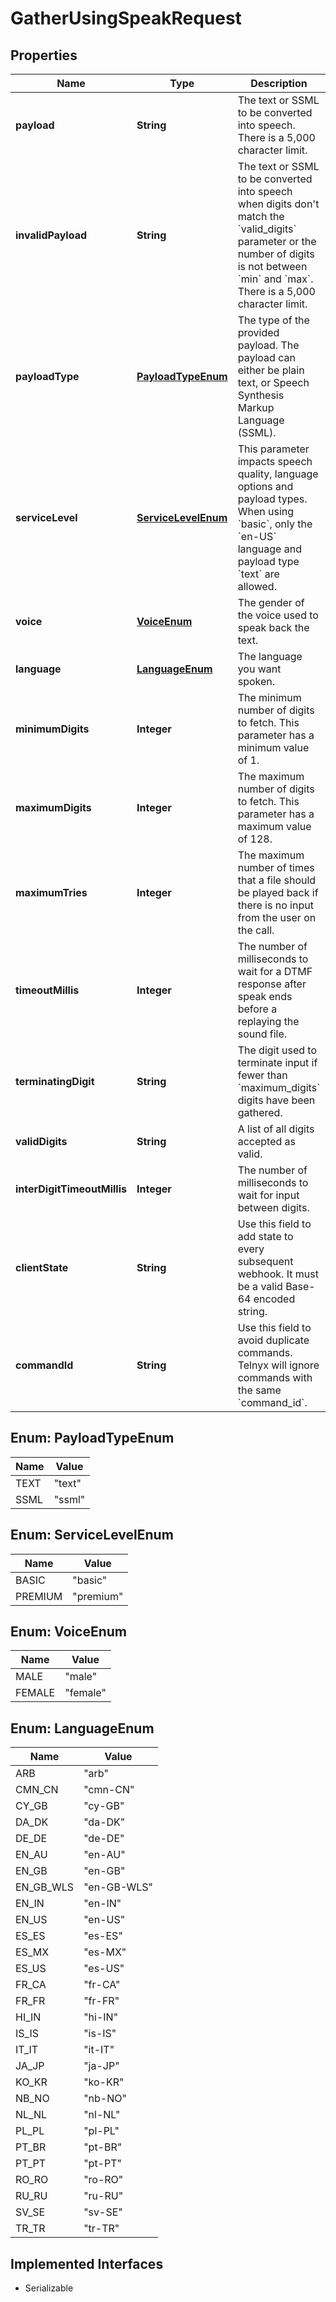 

# GatherUsingSpeakRequest

## Properties

Name | Type | Description | Notes
------------ | ------------- | ------------- | -------------
**payload** | **String** | The text or SSML to be converted into speech. There is a 5,000 character limit. | 
**invalidPayload** | **String** | The text or SSML to be converted into speech when digits don&#39;t match the &#x60;valid_digits&#x60; parameter or the number of digits is not between &#x60;min&#x60; and &#x60;max&#x60;. There is a 5,000 character limit. |  [optional]
**payloadType** | [**PayloadTypeEnum**](#PayloadTypeEnum) | The type of the provided payload. The payload can either be plain text, or Speech Synthesis Markup Language (SSML). |  [optional]
**serviceLevel** | [**ServiceLevelEnum**](#ServiceLevelEnum) | This parameter impacts speech quality, language options and payload types. When using &#x60;basic&#x60;, only the &#x60;en-US&#x60; language and payload type &#x60;text&#x60; are allowed. |  [optional]
**voice** | [**VoiceEnum**](#VoiceEnum) | The gender of the voice used to speak back the text. | 
**language** | [**LanguageEnum**](#LanguageEnum) | The language you want spoken. | 
**minimumDigits** | **Integer** | The minimum number of digits to fetch. This parameter has a minimum value of 1. |  [optional]
**maximumDigits** | **Integer** | The maximum number of digits to fetch. This parameter has a maximum value of 128. |  [optional]
**maximumTries** | **Integer** | The maximum number of times that a file should be played back if there is no input from the user on the call. |  [optional]
**timeoutMillis** | **Integer** | The number of milliseconds to wait for a DTMF response after speak ends before a replaying the sound file. |  [optional]
**terminatingDigit** | **String** | The digit used to terminate input if fewer than &#x60;maximum_digits&#x60; digits have been gathered. |  [optional]
**validDigits** | **String** | A list of all digits accepted as valid. |  [optional]
**interDigitTimeoutMillis** | **Integer** | The number of milliseconds to wait for input between digits. |  [optional]
**clientState** | **String** | Use this field to add state to every subsequent webhook. It must be a valid Base-64 encoded string. |  [optional]
**commandId** | **String** | Use this field to avoid duplicate commands. Telnyx will ignore commands with the same &#x60;command_id&#x60;. |  [optional]



## Enum: PayloadTypeEnum

Name | Value
---- | -----
TEXT | &quot;text&quot;
SSML | &quot;ssml&quot;



## Enum: ServiceLevelEnum

Name | Value
---- | -----
BASIC | &quot;basic&quot;
PREMIUM | &quot;premium&quot;



## Enum: VoiceEnum

Name | Value
---- | -----
MALE | &quot;male&quot;
FEMALE | &quot;female&quot;



## Enum: LanguageEnum

Name | Value
---- | -----
ARB | &quot;arb&quot;
CMN_CN | &quot;cmn-CN&quot;
CY_GB | &quot;cy-GB&quot;
DA_DK | &quot;da-DK&quot;
DE_DE | &quot;de-DE&quot;
EN_AU | &quot;en-AU&quot;
EN_GB | &quot;en-GB&quot;
EN_GB_WLS | &quot;en-GB-WLS&quot;
EN_IN | &quot;en-IN&quot;
EN_US | &quot;en-US&quot;
ES_ES | &quot;es-ES&quot;
ES_MX | &quot;es-MX&quot;
ES_US | &quot;es-US&quot;
FR_CA | &quot;fr-CA&quot;
FR_FR | &quot;fr-FR&quot;
HI_IN | &quot;hi-IN&quot;
IS_IS | &quot;is-IS&quot;
IT_IT | &quot;it-IT&quot;
JA_JP | &quot;ja-JP&quot;
KO_KR | &quot;ko-KR&quot;
NB_NO | &quot;nb-NO&quot;
NL_NL | &quot;nl-NL&quot;
PL_PL | &quot;pl-PL&quot;
PT_BR | &quot;pt-BR&quot;
PT_PT | &quot;pt-PT&quot;
RO_RO | &quot;ro-RO&quot;
RU_RU | &quot;ru-RU&quot;
SV_SE | &quot;sv-SE&quot;
TR_TR | &quot;tr-TR&quot;


## Implemented Interfaces

* Serializable


